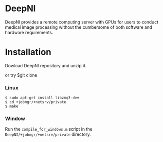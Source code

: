 # DeepNI

DeepNI provides a remote computing server with GPUs for users to conduct medical image processing without the cumbersome of both software and hardware requirements.

# Installation

Dowload DeepNI repository and unzip it.

or try
$git clone 
### Linux
    $ sudo apt-get install libzmq3-dev
    $ cd +jobmgr/+netsrv/private
    $ make
    
### Window

Run the `compile_for_windows.m` script in the `DeepNI/+jobmgr/+netsrv/private` directory.
